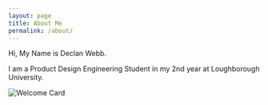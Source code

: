 ```yaml
---
layout: page
title: About Me
permalink: /about/
---
```


Hi, My Name is Declan Webb.

I am a Product Design Engineering Student in my 2nd year at Loughborough University.

![Welcome Card](https://website.decwebb.com/jekyll-mdl/img/welcome_card.jpg)
